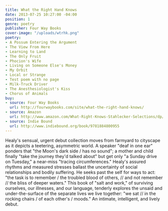 ```yaml
---
title: What the Right Hand Knows
date: 2013-07-25 10:27:00 -04:00
position: 1
genre: poetry
publisher: Four Way Books
cover-image: "/uploads/wtrhk.png"
poetry:
- A Possum Entering the Argument
- The View From Here
- Learning to Land
- The Only Fruit
- Phocion's Wife
- Living on Someone Else's Money
- My Orbit
- Local or Strange
- Test poem with no page
- Milk-Truck Driver
- The Anesthesiologist's Kiss
- Chorus of Animals
buy:
- source: Four Way Books
  url: http://fourwaybooks.com/site/what-the-right-hand-knows/
- source: Amazon
  url: http://www.amazon.com/What-Right-Knows-Stahlecker-Selections/dp/1884800955/ref=sr_1_1?ie=UTF8&qid=1249854998&sr=8-1
- source: Indie Bound
  url: http://www.indiebound.org/book/9781884800955
---
```


Healy's sensual, urgent debut collection moves from farmyard to cityscape as it depicts a teetering, asymmetric world. A speaker "deaf in one ear" ponders that "the Moon's dark side / has no sound"; a mother and child finally "take the journey they'd talked about" but get only "a Sunday drive on Tuesday," a near-miss "tracing circumferences." Healy's assured rhythms and measured stresses ballast the uncertainty of social relationships and bodily suffering. He seeks past the self for ways to act: "the task is to remember / the troubled blood of others, // and not remember // the bliss of deeper waters." This book of "salt and work," of surviving ourselves, our illnesses, and our language, tenderly explores the unsaid and under-the-surface of the separate lives we live together: "we sat // in the rocking chairs / of each other's / moods." An intimate, intelligent, and lively debut.
